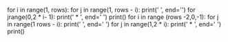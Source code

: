 for i in range(1, rows):
for j in range(1, rows - i):
print(' ', end='')
for jrange(0,2 * i- 1):
print(' * ', end=' ')
 print()
 for i in range (rows -2,0,-1):
 for j in range(1 rows - i):
 print(' ', end=' ')
 for j in range(1,2 * i):
 print(' * ', end=' ')
 print()
